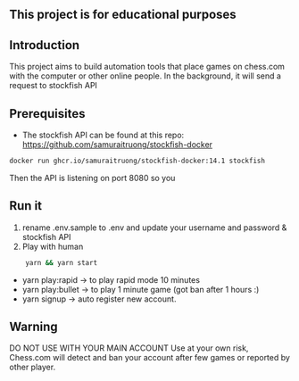 ## This project is for educational purposes

## Introduction
This project aims to build automation tools that place games on chess.com with the computer or other online people.  In the background, it will send a request to stockfish API 
## Prerequisites
- The stockfish API can be found at this repo: https://github.com/samuraitruong/stockfish-docker
```sh
docker run ghcr.io/samuraitruong/stockfish-docker:14.1 stockfish
```
Then the API is listening on port 8080 so you

## Run  it 

1. rename .env.sample to .env and update your username and password & stockfish API
2. Play with human
```sh
    yarn && yarn start

```
- yarn play:rapid -> to play rapid mode 10 minutes
- yarn play:bullet -> to play 1 minute game (got ban after 1 hours :)
- yarn signup  -> auto register new account. 
## Warning
DO NOT USE WITH YOUR MAIN ACCOUNT
Use at your own risk, Chess.com will detect and ban your account after few games or reported by other player. 